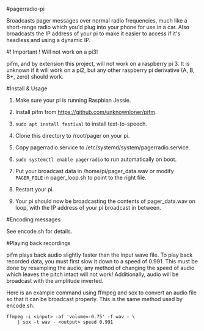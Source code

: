 #pagerradio-pi

Broadcasts pager messages over normal radio frequencies, much like a short-range
radio which you'd plug into your phone for use in a car. Also broadcasts the IP
address of your pi to make it easier to access if it's headless and using a
dynamic IP.


#! Important ! Will not work on a pi3!

pifm, and by extension this project, will not work on a raspberry pi 3. It is
unknown if it will work on a pi2, but any other raspberry pi derivative (A, B,
B+, zero) should work.


#Install & Usage

1. Make sure your pi is running Raspbian Jessie.

2. Install pifm from https://github.com/unknownloner/pifm.

3. `sudo apt install festival` to install text-to-speech.

4. Clone this directory to /root/pager on your pi.

5. Copy pagerradio.service to /etc/systemd/system/pagerradio.service.

6. `sudo systemctl enable pagerradio` to run automatically on boot.

7. Put your broadcast data in /home/pi/pager\_data.wav or modify `PAGER_FILE` in
   pager\_loop.sh to point to the right file.

8. Restart your pi.

9. Your pi should now be broadcasting the contents of pager\_data.wav on loop,
   with the IP address of your pi broadcast in between.


#Encoding messages

See encode.sh for details.


#Playing back recordings

pifm plays back audio slightly faster than the input wave file. To play back
recorded data, you must first slow it down to a speed of 0.991. This must be
done by resampling the audio; any method of changing the speed of audio which
leaves the pitch intact will not work! Additionally, audio will be broadcast
with the amplitude inverted.

Here is an example command using ffmpeg and sox to convert an audio file so that
it can be broadcast properly. This is the same method used by encode.sh.

    ffmpeg -i <input> -af 'volume=-0.75' -f wav - \
        | sox -t wav - <output> speed 0.991

